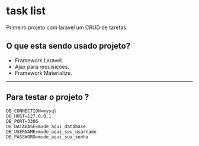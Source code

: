 # task list


Primeiro projeto com laravel um CRUD de tarefas.
## O que esta sendo usado projeto?

* Framework Laravel.
* Ajax para requisições.
* Framework Materialize.
---
## Para testar o projeto  ?

    DB_CONNECTION=mysql
    DB_HOST=127.0.0.1
    DB_PORT=3306
    DB_DATABASE=mude_aqui_database
    DB_USERNAME=mude_aqui_seu_usarname
    DB_PASSWORD=mude_aqui_sua_senha
